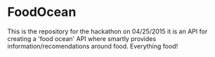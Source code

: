 # FoodOcean
This is the repository for the hackathon on 04/25/2015 it is an API for creating a 'food ocean' API where smartly provides information/recomendations around food. Everything food!
